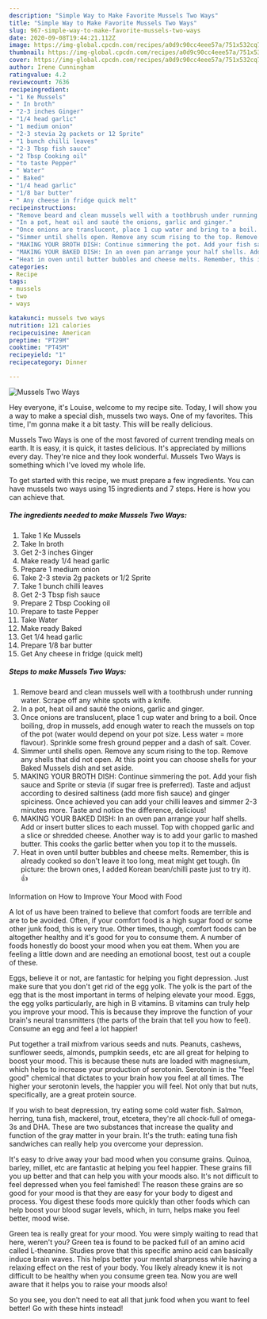 ```yaml
---
description: "Simple Way to Make Favorite Mussels Two Ways"
title: "Simple Way to Make Favorite Mussels Two Ways"
slug: 967-simple-way-to-make-favorite-mussels-two-ways
date: 2020-09-08T19:44:21.112Z
image: https://img-global.cpcdn.com/recipes/a0d9c90cc4eee57a/751x532cq70/mussels-two-ways-recipe-main-photo.jpg
thumbnail: https://img-global.cpcdn.com/recipes/a0d9c90cc4eee57a/751x532cq70/mussels-two-ways-recipe-main-photo.jpg
cover: https://img-global.cpcdn.com/recipes/a0d9c90cc4eee57a/751x532cq70/mussels-two-ways-recipe-main-photo.jpg
author: Irene Cunningham
ratingvalue: 4.2
reviewcount: 7636
recipeingredient:
- "1 Ke Mussels"
- " In broth"
- "2-3 inches Ginger"
- "1/4 head garlic"
- "1 medium onion"
- "2-3 stevia 2g packets or 12 Sprite"
- "1 bunch chilli leaves"
- "2-3 Tbsp fish sauce"
- "2 Tbsp Cooking oil"
- "to taste Pepper"
- " Water"
- " Baked"
- "1/4 head garlic"
- "1/8 bar butter"
- " Any cheese in fridge quick melt"
recipeinstructions:
- "Remove beard and clean mussels well with a toothbrush under running water. Scrape off any white spots with a knife."
- "In a pot, heat oil and sauté the onions, garlic and ginger."
- "Once onions are translucent, place 1 cup water and bring to a boil. Once boiling, drop in mussels, add enough water to reach the mussels on top of the pot (water would depend on your pot size. Less water = more flavour). Sprinkle some fresh ground pepper and a dash of salt. Cover."
- "Simmer until shells open. Remove any scum rising to the top. Remove any shells that did not open. At this point you can choose shells for your Baked Mussels dish and set aside."
- "MAKING YOUR BROTH DISH: Continue simmering the pot. Add your fish sauce and Sprite or stevia (if sugar free is preferred). Taste and adjust according to desired saltiness (add more fish sauce) and ginger spiciness. Once achieved you can add your chilli leaves and simmer 2-3 minutes more. Taste and notice the difference, delicious!"
- "MAKING YOUR BAKED DISH: In an oven pan arrange your half shells. Add or insert butter slices to each mussel. Top with chopped garlic and a slice or shredded cheese. Another way is to add your garlic to mashed butter. This cooks the garlic better when you top it to the mussels."
- "Heat in oven until butter bubbles and cheese melts. Remember, this is already cooked so don&#39;t leave it too long, meat might get tough. (In picture: the brown ones, I added Korean bean/chilli paste just to try it). 👍"
categories:
- Recipe
tags:
- mussels
- two
- ways

katakunci: mussels two ways 
nutrition: 121 calories
recipecuisine: American
preptime: "PT29M"
cooktime: "PT45M"
recipeyield: "1"
recipecategory: Dinner

---
```



![Mussels Two Ways](https://img-global.cpcdn.com/recipes/a0d9c90cc4eee57a/751x532cq70/mussels-two-ways-recipe-main-photo.jpg)

Hey everyone, it's Louise, welcome to my recipe site. Today, I will show you a way to make a special dish, mussels two ways. One of my favorites. This time, I'm gonna make it a bit tasty. This will be really delicious.

Mussels Two Ways is one of the most favored of current trending meals on earth. It is easy, it is quick, it tastes delicious. It's appreciated by millions every day. They're nice and they look wonderful. Mussels Two Ways is something which I've loved my whole life.




To get started with this recipe, we must prepare a few ingredients. You can have mussels two ways using 15 ingredients and 7 steps. Here is how you can achieve that.

<!--inarticleads1-->

##### The ingredients needed to make Mussels Two Ways:

1. Take 1 Ke Mussels
1. Take  In broth
1. Get 2-3 inches Ginger
1. Make ready 1/4 head garlic
1. Prepare 1 medium onion
1. Take 2-3 stevia 2g packets or 1/2 Sprite
1. Take 1 bunch chilli leaves
1. Get 2-3 Tbsp fish sauce
1. Prepare 2 Tbsp Cooking oil
1. Prepare to taste Pepper
1. Take  Water
1. Make ready  Baked
1. Get 1/4 head garlic
1. Prepare 1/8 bar butter
1. Get  Any cheese in fridge (quick melt)




<!--inarticleads2-->

##### Steps to make Mussels Two Ways:

1. Remove beard and clean mussels well with a toothbrush under running water. Scrape off any white spots with a knife.
1. In a pot, heat oil and sauté the onions, garlic and ginger.
1. Once onions are translucent, place 1 cup water and bring to a boil. Once boiling, drop in mussels, add enough water to reach the mussels on top of the pot (water would depend on your pot size. Less water = more flavour). Sprinkle some fresh ground pepper and a dash of salt. Cover.
1. Simmer until shells open. Remove any scum rising to the top. Remove any shells that did not open. At this point you can choose shells for your Baked Mussels dish and set aside.
1. MAKING YOUR BROTH DISH: Continue simmering the pot. Add your fish sauce and Sprite or stevia (if sugar free is preferred). Taste and adjust according to desired saltiness (add more fish sauce) and ginger spiciness. Once achieved you can add your chilli leaves and simmer 2-3 minutes more. Taste and notice the difference, delicious!
1. MAKING YOUR BAKED DISH: In an oven pan arrange your half shells. Add or insert butter slices to each mussel. Top with chopped garlic and a slice or shredded cheese. Another way is to add your garlic to mashed butter. This cooks the garlic better when you top it to the mussels.
1. Heat in oven until butter bubbles and cheese melts. Remember, this is already cooked so don&#39;t leave it too long, meat might get tough. (In picture: the brown ones, I added Korean bean/chilli paste just to try it). 👍




Information on How to Improve Your Mood with Food


A lot of us have been trained to believe that comfort foods are terrible and are to be avoided. Often, if your comfort food is a high sugar food or some other junk food, this is very true. Other times, though, comfort foods can be altogether healthy and it's good for you to consume them. A number of foods honestly do boost your mood when you eat them. When you are feeling a little down and are needing an emotional boost, test out a couple of these.

Eggs, believe it or not, are fantastic for helping you fight depression. Just make sure that you don't get rid of the egg yolk. The yolk is the part of the egg that is the most important in terms of helping elevate your mood. Eggs, the egg yolks particularly, are high in B vitamins. B vitamins can truly help you improve your mood. This is because they improve the function of your brain's neural transmitters (the parts of the brain that tell you how to feel). Consume an egg and feel a lot happier!

Put together a trail mixfrom various seeds and nuts. Peanuts, cashews, sunflower seeds, almonds, pumpkin seeds, etc are all great for helping to boost your mood. This is because these nuts are loaded with magnesium, which helps to increase your production of serotonin. Serotonin is the "feel good" chemical that dictates to your brain how you feel at all times. The higher your serotonin levels, the happier you will feel. Not only that but nuts, specifically, are a great protein source.

If you wish to beat depression, try eating some cold water fish. Salmon, herring, tuna fish, mackerel, trout, etcetera, they're all chock-full of omega-3s and DHA. These are two substances that increase the quality and function of the gray matter in your brain. It's the truth: eating tuna fish sandwiches can really help you overcome your depression. 

It's easy to drive away your bad mood when you consume grains. Quinoa, barley, millet, etc are fantastic at helping you feel happier. These grains fill you up better and that can help you with your moods also. It's not difficult to feel depressed when you feel famished! The reason these grains are so good for your mood is that they are easy for your body to digest and process. You digest these foods more quickly than other foods which can help boost your blood sugar levels, which, in turn, helps make you feel better, mood wise.

Green tea is really great for your mood. You were simply waiting to read that here, weren't you? Green tea is found to be packed full of an amino acid called L-theanine. Studies prove that this specific amino acid can basically induce brain waves. This helps better your mental sharpness while having a relaxing effect on the rest of your body. You likely already knew it is not difficult to be healthy when you consume green tea. Now you are well aware that it helps you to raise your moods also!

So you see, you don't need to eat all that junk food when you want to feel better! Go  with  these hints  instead!

